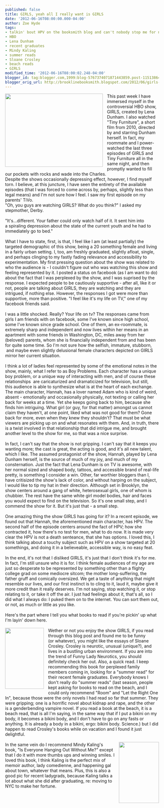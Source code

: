 ```yaml
---
published: false
title: GIRLS, yeah all I really want is GIRLS
date: '2012-06-16T08:00:00.000-04:00'
author: Zoe Hyde
tags:
- talkin' bout HPV on the booksmith blog and can't nobody stop me for nothin' no how
- HBO
- Lena Dunham
- recent graduates
- Mindy Kaling
- summer reads
- Sloane Crosley
- beach reads
- GIRLS
modified_time: '2012-06-16T08:00:02.248-04:00'
blogger_id: tag:blogger.com,1999:blog-5767374071871443859.post-115138646805656782
blogger_orig_url: http://brooklinebooksmith.blogspot.com/2012/06/girls-yeah-all-i-really-want-is-girls.html
---
```


<div class="separator" style="clear: both; text-align: center;"><a href="http://static6.businessinsider.com/image/4f8c6774ecad04fc4d00000b-400-300/girls-hbo-show-lena-dunham.jpg" imageanchor="1" style="clear: left; float: left; margin-bottom: 1em; margin-right: 1em;"><img border="0" height="240" src="http://static6.businessinsider.com/image/4f8c6774ecad04fc4d00000b-400-300/girls-hbo-show-lena-dunham.jpg" width="320" /></a></div>This past week I have immersed myself in the controversial HBO show, GIRLS, created by Lena Dunham. I also watched "Tiny Furniture", a short film from 2010, directed by and starring Dunham herself. In fact, my roommate and I power-watched the last three episodes of GIRLS and Tiny Furniture all in the same night, and then promptly wanted to fill our pockets with rocks and wade into the Charles.<br />Despite the shows occasionally depressing effect, however, I find myself torn. I believe, at this juncture, I have seen the entirety of the available episodes (that I was forced to come across by, perhaps, slightly less than legal means) and I'm not sure how I feel. I saw my first episode on my parents' TiVo.<br />"Oh, you guys are watching GIRLS? What do you think?" I asked my stepmother, Derby.<br /><br />"It's...different. Your father could only watch half of it. It sent him into a&nbsp;spiraling&nbsp;depression about the state of the current youth and he had to immediately go to bed."<br /><br />What I have to state, first, is that, I feel like I am (at least partially) the targeted demographic of this show, being a 20 something female and living in a fairly urban setting. I, too, am freshly graduated, slightly afloat, single, and perhaps clinging to my fastly fading relevance and accessibility to experimentation. My first pressing question about the show was related to who the audience is - I couldn't figure out who was watching this show and feeling represented by it. I posted a status on facebook (as I am want to do) about the fact that I was perplexed by the show, and I was suprised by the response. I expected people to be cautiously supportive - after all, like it or not, people are talking about GIRLS, they are watching and they are intrigued, if nothing else. However, the responses I got were more than supportive, more than positive. "I feel like it's my life on TV," one of my facebook friends said.<br /><br />I was a little shocked. Really? Your life on tv? The responses came from girls I am friends with on facebook, some I've known since high school, some I've known since grade school. One of them, an ex-roommate, is extremely sharp and independent and now lives within her means in an apartment with some friends in Washington, DC, miles away from her (beloved) parents, whom she is financially independent from and has been for quite some time. So I'm not sure how the selfish, immature, stubborn, &nbsp;and maybe even slightly delusional female characters depicted on GIRLS mirror her current situation.<br /><br />I think a lot of ladies feel represented by some of the emotional notes in the show, mainly, what I refer to as Boy Problems. Each character has a unique boy problem, or a unique way of interacting with men, and of course these relationships &nbsp;are caricaturized and dramaticized for television, but still, this&nbsp;audience&nbsp;is able to synthesize what is at the heart of each exchange. The main character, Hannah, has a lover named Adam who is kind of weird, absent - emotionally and occasionally&nbsp;physically, not texting or calling her back for weeks at a time. Yet she keeps going back to him, because she finds him intriguing. What girl (or guy, for that matter) amongst us cannot claim they haven't, at one point, liked what was not good for them? Gone back for more, even when they knew they shouldn't? That must be what viewers are picking up on and what resonates with them. And, in truth, there is a twist&nbsp;involved&nbsp;in that relationship that did intrigue me, and brought another level to the show for me, so that was a nice surprise.<br /><br />In fact, I can't say that the show is not gripping. I can't say that it keeps you wanting more; the cast is great, the acting is good, and it's all new talent, which I like.&nbsp;The assumed protagonist of the show, Hannah, played by Lena Dunham herself, is the source of much of my joy, and much of my consternation. Just the fact that Lena Dunham is on TV is awesome, with her normal sized and shaped body, tattoos, and&nbsp;accessible&nbsp;brand of real-life pretty, is something I consider a win. Other, far worthier bloggers than I, have critisized the show's lack of color, and without harping on the subject, I would like to tip my hat in their direction. Although set in Brooklyn, the show centers around a gang of white, heterosexual girls, one of whom is chubbier. The rest have the same white girl model bodies, hair and faces you would expect to find on the television. So it's one small step, and I commend the show for it. But it's just that - a small step. <br /><br />One amazing thing the show GIRLS has going for it? In a recent episode, we found out that Hannah, the aforementioned main character, has HPV. The second half of the episode centers around the fact of HPV; how she contracted it, how there's no test for men, what to do now. It is made very clear the HPV is not a death senteance, that she has options. I loved this, I think talking about a touchy subject such as HPV on a show targeted at 20 somethings, and doing it in a believeable, accessible way, is no easy feat. <br /><br />In the end, it's not that I disliked GIRLS, it's just that I don't think it's for me. In fact, I'm still unsure who it is for. I think female audiences of my age are just so desperate to be represented by something other than a flighty college grad on some mediocre sitcom; the mother long-suffering, the father gruff and comically oversized. We get a taste of anything that might resemble our lives, and our first instinct is to cling to it, laud it, maybe give it more credit than it really deserves. I'm not saying, stop watching it, or stop relating to it, or take it off the air. I just had feelings about it, that's all, so I did what I always do: I puked them on to the internet. You can sort them out, or not, as much or little as you like.<br /><br />Here's the part where I tell you what books to read if you're pickin' up what I'm layin' down here.<br /><br /><div class="separator" style="clear: both; text-align: left;"><a href="http://cache.gawker.com/assets/images/7/2008/08/crosleybookcover.jpg" imageanchor="1" style="clear: left; float: left; margin-bottom: 1em; margin-right: 1em;"><img border="0" height="200" src="http://cache.gawker.com/assets/images/7/2008/08/crosleybookcover.jpg" width="127" /></a>Wether or not you enjoy the show GIRLS, if you read through this blog post and found me to be funny (or&nbsp;whatever), you might like the essays of Sloane Crosley. Crosley is neurotic, unusual (unique?), and lives in a bustling urban environment. If you are into the trend of Funny Lady Neurotics, you should definitely check her out. Also, a quick read. I keep recommending this book for perplexed family members coming in, looking for a "summer read" for their recent female graduates. Everybody knows I don't really do "summer reads" (last season, people kept asking for books to read on the beach, and I could only recommend "Room" and "Let the Right One In", because those were the only novels I had read so far that summer. They were gripping; one is a horrific novel about kidnap and rape, and the other is a genderbending vampire novel. If you read a book at the beach, it is a beach read, that is all I'm saying, in the same way that if I put a bikini on my body, it becomes a bikini body, and I don't have to go on any fasts or anything. It is already a body in a bikini, ergo: bikini body. Science.) but I did happen to read Crosley's books while on vacation and I found it just delightful.&nbsp;&nbsp;</div><div class="separator" style="clear: both; text-align: left;"><br /></div><div class="separator" style="border-bottom: medium none; border-left: medium none; border-right: medium none; border-top: medium none; clear: both; text-align: left;"><a href="http://img2.timeinc.net/ew/dynamic/imgs/110321/kaling_211.jpg" imageanchor="1" style="clear: right; cssfloat: right; float: right; margin-bottom: 1em; margin-left: 1em;"><img border="0" height="200" pca="true" src="http://img2.timeinc.net/ew/dynamic/imgs/110321/kaling_211.jpg" width="131" /></a>In the same vein do I recommend Mindy Kaling's book, "Is Everyone Hanging Out Without Me?" except that I do it with more thumbs ups and winning smiles. I loved this book, I think Kaling is the perfect mix of memoir author, lady comedienne, and happening gal about town, whatever that means. Plus, this is also a good pic for recent ladygrads, because Kaling talks a lot about what she did after graduating, re: moving to NYC to make her fortune. </div><div class="separator" style="border-bottom: medium none; border-left: medium none; border-right: medium none; border-top: medium none; clear: both; text-align: left;"><br /></div><div align="right" class="separator" style="clear: both; text-align: left;">﻿</div>